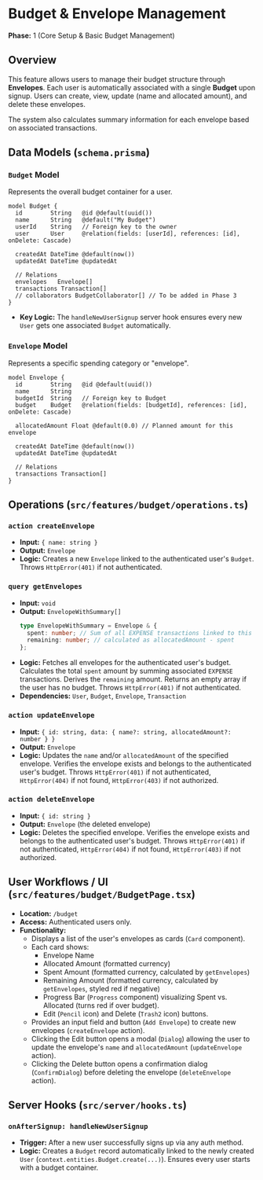 # Budget & Envelope Management

**Phase:** 1 (Core Setup & Basic Budget Management)

## Overview

This feature allows users to manage their budget structure through **Envelopes**. Each user is automatically associated with a single **Budget** upon signup. Users can create, view, update (name and allocated amount), and delete these envelopes.

The system also calculates summary information for each envelope based on associated transactions.

## Data Models (`schema.prisma`)

### `Budget` Model

Represents the overall budget container for a user.

```prisma
model Budget {
  id        String   @id @default(uuid())
  name      String   @default("My Budget")
  userId    String   // Foreign key to the owner
  user      User     @relation(fields: [userId], references: [id], onDelete: Cascade)

  createdAt DateTime @default(now())
  updatedAt DateTime @updatedAt

  // Relations
  envelopes   Envelope[]
  transactions Transaction[]
  // collaborators BudgetCollaborator[] // To be added in Phase 3
}
```

- **Key Logic:** The `handleNewUserSignup` server hook ensures every new `User` gets one associated `Budget` automatically.

### `Envelope` Model

Represents a specific spending category or "envelope".

```prisma
model Envelope {
  id        String   @id @default(uuid())
  name      String
  budgetId  String   // Foreign key to Budget
  budget    Budget   @relation(fields: [budgetId], references: [id], onDelete: Cascade)

  allocatedAmount Float @default(0.0) // Planned amount for this envelope

  createdAt DateTime @default(now())
  updatedAt DateTime @updatedAt

  // Relations
  transactions Transaction[]
}
```

## Operations (`src/features/budget/operations.ts`)

### `action createEnvelope`

- **Input:** `{ name: string }`
- **Output:** `Envelope`
- **Logic:** Creates a new `Envelope` linked to the authenticated user's `Budget`. Throws `HttpError(401)` if not authenticated.

### `query getEnvelopes`

- **Input:** `void`
- **Output:** `EnvelopeWithSummary[]`
  ```typescript
  type EnvelopeWithSummary = Envelope & {
    spent: number; // Sum of all EXPENSE transactions linked to this envelope
    remaining: number; // calculated as allocatedAmount - spent
  };
  ```
- **Logic:** Fetches all envelopes for the authenticated user's budget. Calculates the total `spent` amount by summing associated `EXPENSE` transactions. Derives the `remaining` amount. Returns an empty array if the user has no budget. Throws `HttpError(401)` if not authenticated.
- **Dependencies:** `User`, `Budget`, `Envelope`, `Transaction`

### `action updateEnvelope`

- **Input:** `{ id: string, data: { name?: string, allocatedAmount?: number } }`
- **Output:** `Envelope`
- **Logic:** Updates the `name` and/or `allocatedAmount` of the specified envelope. Verifies the envelope exists and belongs to the authenticated user's budget. Throws `HttpError(401)` if not authenticated, `HttpError(404)` if not found, `HttpError(403)` if not authorized.

### `action deleteEnvelope`

- **Input:** `{ id: string }`
- **Output:** `Envelope` (the deleted envelope)
- **Logic:** Deletes the specified envelope. Verifies the envelope exists and belongs to the authenticated user's budget. Throws `HttpError(401)` if not authenticated, `HttpError(404)` if not found, `HttpError(403)` if not authorized.

## User Workflows / UI (`src/features/budget/BudgetPage.tsx`)

- **Location:** `/budget`
- **Access:** Authenticated users only.
- **Functionality:**
    - Displays a list of the user's envelopes as cards (`Card` component).
    - Each card shows:
        - Envelope Name
        - Allocated Amount (formatted currency)
        - Spent Amount (formatted currency, calculated by `getEnvelopes`)
        - Remaining Amount (formatted currency, calculated by `getEnvelopes`, styled red if negative)
        - Progress Bar (`Progress` component) visualizing Spent vs. Allocated (turns red if over budget).
        - Edit (`Pencil` icon) and Delete (`Trash2` icon) buttons.
    - Provides an input field and button (`Add Envelope`) to create new envelopes (`createEnvelope` action).
    - Clicking the Edit button opens a modal (`Dialog`) allowing the user to update the envelope's `name` and `allocatedAmount` (`updateEnvelope` action).
    - Clicking the Delete button opens a confirmation dialog (`ConfirmDialog`) before deleting the envelope (`deleteEnvelope` action).

## Server Hooks (`src/server/hooks.ts`)

### `onAfterSignup: handleNewUserSignup`

- **Trigger:** After a new user successfully signs up via any auth method.
- **Logic:** Creates a `Budget` record automatically linked to the newly created `User` (`context.entities.Budget.create(...)`). Ensures every user starts with a budget container. 